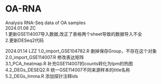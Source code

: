 # OA-RNA
Analysis RNA-Seq data of OA samples  
2024.01.08 ZC  
1.更新GSE114007导入数据,改正了表格两个sheet导致的数据导入不全  
2.更新DESeq2代码  

2024.01.14 LZZ
1.0_import_GSE104782.R 删掉保存Group，不存在这个对象  
2.0_import_GSE114007.R 修改表达矩阵  
3.1_PCA_heatmap.R 补充GSE114007的counts转化为tpm的热图  
4.2_DEGs_DESEQ2.R 统一GSE114007不同来源样本的title名称  
5.2_DEGs_limma.R 添加探针注释ids  
